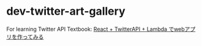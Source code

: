 # dev-twitter-art-gallery

For learning Twitter API
Textbook: [React + TwitterAPI + Lambda でwebアプリを作ってみる](https://zenn.dev/hukurouo/books/iineum-hands-on/viewer/first-chapter)
